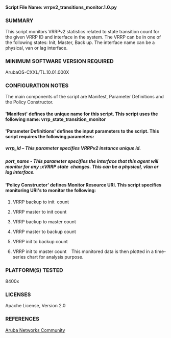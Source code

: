 #### Script File Name: vrrpv2\_transitions\_monitor.1.0.py

### SUMMARY
This script monitors VRRPv2 statistics related to state transition count for the given VRRP ID and interface in the system. The VRRP can be in one of the following states: Init, Master, Back up. The interface name can be a physical, van or lag interface.

### MINIMUM SOFTWARE VERSION REQUIRED
ArubaOS-CXXL/TL.10.01.000X

### CONFIGURATION NOTES
The main components of the script are Manifest, Parameter Definitions and the Policy Constructor.   

#### 'Manifest' defines the unique name for this script. This script uses the following name: vrrp_state_transition_monitor 

#### 'Parameter Definitions' defines the input parameters to the script. This script requires the following parameters: 

##### vrrp_id – This parameter specifies VRRPv2 instance unique id.  

##### port_name - This parameter specifies the interface that this agent will monitor for any :xVRRP state  changes. This can be a physical, vlan or lag interface. 


#### 'Policy Constructor' defines Monitor Resource URI. This script specifies monitoring URI's to monitor the following:  

1. VRRP backup to init  count 

2. VRRP master to init count 

3. VRRP backup to master count 

4. VRRP master to backup count 

5. VRRP init to backup count 

6. VRRP init to master count 
 
This monitored data is then plotted in a time-series chart for analysis purpose.  

### PLATFORM(S) TESTED
8400x

### LICENSES
Apache License, Version 2.0

### REFERENCES
[Aruba Networks Community](http://community.arubanetworks.com/t5/Network-Analytic-Engine/ct-p/NetworkAnalyticEngine)
